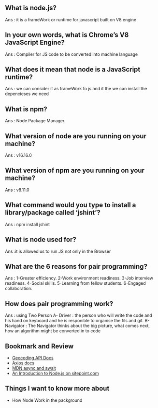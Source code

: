 
## What is node.js?
  Ans : it is a frameWork or runtime for javascript built on V8 engine  

## In your own words, what is Chrome’s V8 JavaScript Engine?
  Ans : Compiler for JS code to be converted into machine language 

## What does it mean that node is a JavaScript runtime?
 Ans : we can consider it as frameWork fo js and it the we can install the depencieses we need 
 
## What is npm?
   Ans : Node Package Manager.

## What version of node are you running on your machine?
   Ans : v16.16.0
   
   
## What version of npm are you running on your machine? 
   Ans : v8.11.0
   
   
## What command would you type to install a library/package called ‘jshint’?
   Ans : npm install jshint
          
## What is node used for?
   Ans :it is allowed us to run JS not only in the Browser
          
## What are the 6 reasons for pair programming?
   Ans :
   1-Greater efficiency.
   2-Work environment readiness.
   3-Job interview readiness.
   4-Social skills.
   5-Learning from fellow students.
   6-Engaged collaboration.
   
             
   
## How does pair programming work?
  Ans : using Two Person
    A- Driver : the person who will write the code and his hand on keyboard and he is responible to organise the fils and git.
    B- Navigator : The Navigator thinks about the big picture, what comes next, how an algorithm might be converted in to code


## Bookmark and Review
- [Geocoding API Docs](https://locationiq.com/)
- [Axios docs](https://www.npmjs.com/package/axios)
- [MDN async and await](https://developer.mozilla.org/en-US/docs/Learn/JavaScript/Asynchronous/Async_await)
- [An Introduction to Node.js on sitepoint.com](https://www.sitepoint.com/an-introduction-to-node-js)


## Things I want to know more about
- How Node Work in the packground
